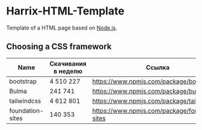 # Harrix-HTML-Template

Template of a HTML page based on [Node.js](https://nodejs.org/en/).

## Choosing a CSS framework

| Name         | Скачивания в неделю | Ссылка                                           |
| ---------------- | ------------------- | ------------------------------------------------ |
| bootstrap        | 4 510 227           | <https://www.npmjs.com/package/bootstrap>        |
| Bulma            | 241 741             | <https://www.npmjs.com/package/bulma>            |
| tailwindcss      | 4 612 801           | <https://www.npmjs.com/package/tailwindcss>      |
| foundation-sites | 140 353             | <https://www.npmjs.com/package/foundation-sites> |
